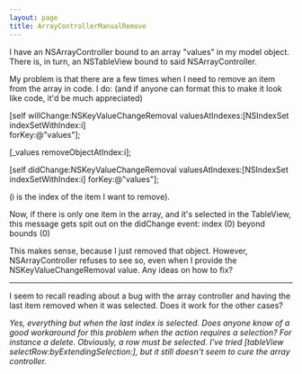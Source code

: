 ```yaml
---
layout: page
title: ArrayControllerManualRemove
---
```


I have an NSArrayController bound to an array "values" in my model object.  There is, in turn, an NSTableView bound to said NSArrayController.

My problem is that there are a few times when I need to remove an item from the array in code.  I do: (and if anyone can format this to make it look like code, it'd be much appreciated)

    
[self      willChange:NSKeyValueChangeRemoval
      valuesAtIndexes:[NSIndexSet indexSetWithIndex:i]       
               forKey:@"values"];

[_values removeObjectAtIndex:i];

[self       didChange:NSKeyValueChangeRemoval
      valuesAtIndexes:[NSIndexSet indexSetWithIndex:i]
               forKey:@"values"];


(i is the index of the item I want to remove).

Now, if there is only one item in the array, and it's selected in the TableView, this message gets spit out on the didChange event:
index (0) beyond bounds (0)

This makes sense, because I just removed that object.  However, NSArrayController refuses to see so, even when I provide the NSKeyValueChangeRemoval value.  Any ideas on how to fix?

----

I seem to recall reading about a bug with the array controller and having the last item removed when it was selected. Does it work for the other cases?

*Yes, everything but when the last index is selected.  Does anyone know of a good workaround for this problem when the action requires a selection?  For instance a delete.  Obviously, a row must be selected.  I've tried [tableView selectRow:byExtendingSelection:], but it still doesn't seem to cure the array controller.*


